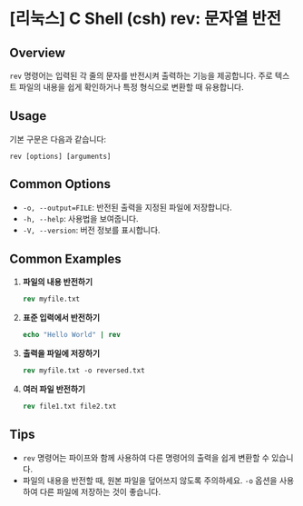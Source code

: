 # [리눅스] C Shell (csh) rev: 문자열 반전

## Overview
`rev` 명령어는 입력된 각 줄의 문자를 반전시켜 출력하는 기능을 제공합니다. 주로 텍스트 파일의 내용을 쉽게 확인하거나 특정 형식으로 변환할 때 유용합니다.

## Usage
기본 구문은 다음과 같습니다:
```
rev [options] [arguments]
```

## Common Options
- `-o, --output=FILE`: 반전된 출력을 지정된 파일에 저장합니다.
- `-h, --help`: 사용법을 보여줍니다.
- `-V, --version`: 버전 정보를 표시합니다.

## Common Examples
1. **파일의 내용 반전하기**
   ```csh
   rev myfile.txt
   ```

2. **표준 입력에서 반전하기**
   ```csh
   echo "Hello World" | rev
   ```

3. **출력을 파일에 저장하기**
   ```csh
   rev myfile.txt -o reversed.txt
   ```

4. **여러 파일 반전하기**
   ```csh
   rev file1.txt file2.txt
   ```

## Tips
- `rev` 명령어는 파이프와 함께 사용하여 다른 명령어의 출력을 쉽게 변환할 수 있습니다.
- 파일의 내용을 반전할 때, 원본 파일을 덮어쓰지 않도록 주의하세요. `-o` 옵션을 사용하여 다른 파일에 저장하는 것이 좋습니다.